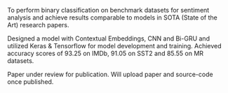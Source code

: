 To perform binary classification on benchmark datasets for sentiment analysis and achieve results comparable to models in SOTA (State of the Art)  research papers.

Designed a model with Contextual Embeddings, CNN and Bi-GRU and utilized Keras & Tensorflow for model development and training. Achieved accuracy scores of 93.25 on IMDb, 91.05 on SST2 and 85.55 on MR datasets.

Paper under review for publication. Will upload paper and source-code once published. 
